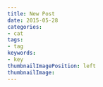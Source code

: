 ```yaml
---
title: New Post
date: 2015-05-28
categories:
- cat
tags:
- tag
keywords:
- key
thumbnailImagePosition: left
thumbnailImage: 
---
```


<!--more-->
